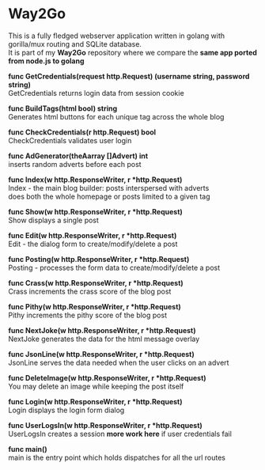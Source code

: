 
Way2Go
============
This is a fully fledged webserver application written in golang with gorilla/mux routing and SQLite database.  
It is part of my **Way2Go** repository where we compare the **same app ported from node.js to golang**


**func GetCredentials(request http.Request) (username string, password string)**  
GetCredentials returns login data from session cookie

**func BuildTags(html bool) string**  
Generates html buttons for each unique tag across the whole blog

**func CheckCredentials(r http.Request) bool**  
CheckCredentials validates user login

**func AdGenerator(theAarray []Advert) int**  
inserts random adverts before each post

**func Index(w http.ResponseWriter, r \*http.Request)**  
Index - the main blog builder: posts interspersed with adverts  
does both the whole homepage or posts limited to a given tag

**func Show(w http.ResponseWriter, r \*http.Request)**  
Show displays a single post

**func Edit(w http.ResponseWriter, r \*http.Request)**  
Edit - the dialog form to create/modify/delete a post

**func Posting(w http.ResponseWriter, r \*http.Request)**  
Posting - processes the form data to create/modify/delete a post

**func Crass(w http.ResponseWriter, r \*http.Request)**  
Crass increments the crass score of the blog post

**func Pithy(w http.ResponseWriter, r \*http.Request)**  
Pithy increments the pithy score of the blog post

**func NextJoke(w http.ResponseWriter, r \*http.Request)**  
NextJoke generates the data for the html message overlay

**func JsonLine(w http.ResponseWriter, r \*http.Request)**  
JsonLine serves the data needed when the user clicks on an advert

**func DeleteImage(w http.ResponseWriter, r \*http.Request)**  
You may delete an image while keeping the post itself

**func Login(w http.ResponseWriter, r \*http.Request)**  
Login displays the login form dialog

**func UserLogsIn(w http.ResponseWriter, r \*http.Request)**  
UserLogsIn creates a session **more work here** if user credentials fail

**func main()**  
main is the entry point which holds dispatches for all the url routes

